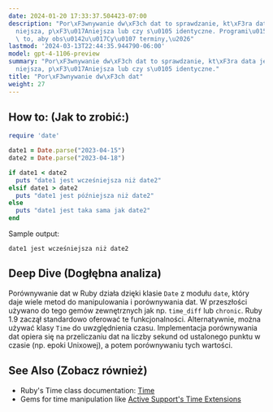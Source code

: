 ```yaml
---
date: 2024-01-20 17:33:37.504423-07:00
description: "Por\xF3wnywanie dw\xF3ch dat to sprawdzanie, kt\xF3ra data jest wcze\u015B\
  niejsza, p\xF3\u017Aniejsza lub czy s\u0105 identyczne. Programi\u015Bci robi\u0105\
  \ to, aby obs\u0142u\u017Cy\u0107 terminy,\u2026"
lastmod: '2024-03-13T22:44:35.944790-06:00'
model: gpt-4-1106-preview
summary: "Por\xF3wnywanie dw\xF3ch dat to sprawdzanie, kt\xF3ra data jest wcze\u015B\
  niejsza, p\xF3\u017Aniejsza lub czy s\u0105 identyczne."
title: "Por\xF3wnywanie dw\xF3ch dat"
weight: 27
---
```


## How to: (Jak to zrobić:)
```Ruby
require 'date'

date1 = Date.parse("2023-04-15")
date2 = Date.parse("2023-04-18")

if date1 < date2
  puts "date1 jest wcześniejsza niż date2"
elsif date1 > date2
  puts "date1 jest późniejsza niż date2"
else
  puts "date1 jest taka sama jak date2"
end
```
Sample output:
```
date1 jest wcześniejsza niż date2
```

## Deep Dive (Dogłębna analiza)
Porównywanie dat w Ruby działa dzięki klasie `Date` z modułu `date`, który daje wiele metod do manipulowania i porównywania dat. W przeszłości używano do tego gemów zewnętrznych jak np. `time_diff` lub `chronic`. Ruby 1.9 zaczął standardowo oferować te funkcjonalności. Alternatywnie, można używać klasy `Time` do uwzględnienia czasu. Implementacja porównywania dat opiera się na przeliczaniu dat na liczby sekund od ustalonego punktu w czasie (np. epoki Unixowej), a potem porównywaniu tych wartości.

## See Also (Zobacz również)
- Ruby's Time class documentation: [Time](https://ruby-doc.org/core/Time.html)
- Gems for time manipulation like [Active Support's Time Extensions](https://api.rubyonrails.org/classes/ActiveSupport/TimeWithZone.html)
